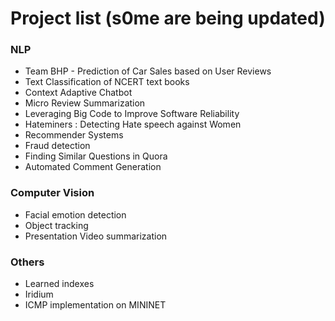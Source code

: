 
# Project list (s0me are being updated)

### NLP
* Team BHP - Prediction of Car Sales based on User Reviews
* Text Classification of NCERT text books
* Context Adaptive Chatbot 
* Micro Review Summarization
* Leveraging Big Code to Improve Software Reliability
* Hateminers : Detecting Hate speech against Women
* Recommender Systems
* Fraud detection
* Finding Similar Questions in Quora
* Automated Comment Generation 

### Computer Vision
* Facial emotion detection
* Object tracking
* Presentation Video summarization

### Others
* Learned indexes
* Iridium
* ICMP implementation on MININET

